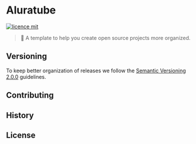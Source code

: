 # Aluratube

[![licence mit](https://img.shields.io/github/license/DavidDrogs/aluratube)](https://github.com/DavidDrogs/aluratube/LICENSE.md)

> :rocket: A template to help you create open source projects more organized.

## Versioning

To keep better organization of releases we follow the [Semantic Versioning 2.0.0](http://semver.org/) guidelines.

## Contributing


## History


## License
